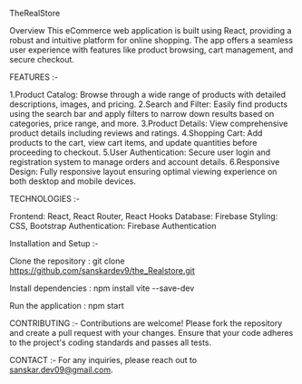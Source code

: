 TheRealStore

Overview
This eCommerce web application is built using React, providing a robust and intuitive platform for online shopping. The app offers a seamless user experience with features like product browsing, cart management, and secure checkout.

FEATURES :-

1.Product Catalog: Browse through a wide range of products with detailed descriptions, images, and pricing.
2.Search and Filter: Easily find products using the search bar and apply filters to narrow down results based on categories, price range, and more.
3.Product Details: View comprehensive product details including reviews and ratings.
4.Shopping Cart: Add products to the cart, view cart items, and update quantities before proceeding to checkout.
5.User Authentication: Secure user login and registration system to manage orders and account details.
6.Responsive Design: Fully responsive layout ensuring optimal viewing experience on both desktop and mobile devices.

TECHNOLOGIES :-

Frontend: React, React Router, React Hooks
Database: Firebase
Styling: CSS, Bootstrap
Authentication: Firebase Authentication

Installation and Setup :-

Clone the repository : git clone https://github.com/sanskardev9/the_Realstore.git

Install dependencies : npm install vite --save-dev

Run the application : npm start

CONTRIBUTING :-
Contributions are welcome! Please fork the repository and create a pull request with your changes. Ensure that your code adheres to the project's coding standards and passes all tests.

CONTACT :-
For any inquiries, please reach out to sanskar.dev09@gmail.com.
